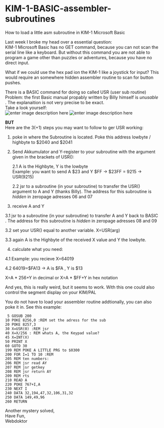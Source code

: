 # KIM-1-BASIC-assembler-subroutines
How to load a little asm subroutine in KIM-1 Microsoft Basic


Last week I broke my head over a essential question:<br>
KIM-1 Microsoft Basic has no GET command, because you can not scan the serial line like a keyboard.
But without this command you are not able to program a game other than puzzles or adventures, because you have no direct input.

What if we could use the hex pad ion the KIM-1 like a joystick for input? This would require an somewhere hidden assembler routine to scan for button pushes.

There is a BASIC command for doing so called USR (user sub routine) 
<br>Problem: the first Basic manual propably written by Billy himself is *unusable* . The explanaition is not very precise to be exact.
<br>Take a look yourself:<br>![enter image description here][1]
![enter image description here][2]

**BUT**<br>
Here are the 3(+1) steps you may want to follow to ger USR working:

1. poke in where the Subroutine is located. Poke this address lowbyte / highbyte to $2040 and $2041

2. Send Akkumulator and Y-register to your subroutine with the argument given in the brackets of USR():
  
    2.1 A is the Highbyte, Y is the lowbyte <br>
       Example: you want to send A $23 and Y $FF -> $23FF = 9215 -> USR(9215)
  
    2.2 jsr to a subroutine (in your subroutine) to transfer the USR() argument to A and Y (thanks Billy). The address for this subroutine is *hidden* in zeropage adresses 06 and 07     

3. receive A and Y

  3.1 jsr to a subroutine (in your subroutine) to transfer  A and Y back to BASIC . The address for this subroutine is *hidden* in zeropage adresses 08 and 09     

  3.2 set your USR() equal to another variable. X=USR(arg)

  3.3 again A is the Highbyte of the received X value and Y the lowbyte.

4. calculate what you need:

  4.1 Example: you recieve X=64019

  4.2 64019=$FA13 -> A is $FA , Y is $13

X=A * 256+Y in decimal or X=A * $FF+Y in hex notation

And yes, this is really weird, but it seems to work.
With this one could also control the segment display on your KIM/PAL

You do not have to load your assembler routine addtionally, you can also poke it in. See this example:

     5 GOSUB 200
    10 POKE 8256,0 :REM set the adress for the sub
    20 POKE 8257,3
    30 X=USR(0) :REM jsr
    40 X=X/256 : REM whats A, the Keypad value?
    45 X=INT(X) 
    50 PRINT X
    60 GOTO 30
    199 REM POKE A LITTLE PRG to $0300
    200 FOR I=1 TO 10 :REM
    205 REM ten numbers:
    206 REM jsr read AY
    207 REM jsr getkey
    208 REM jsr return AY
    209 REM rts 
    210 READ A
    220 POKE 767+I,A
    230 NEXT I
    240 DATA 32,194,47,32,106,31,32 
    250 DATA 149,49,96
    260 RETURN

Another mystery solved,  <br>
Have Fun, <br>
Webdoktor<br>

  [1]: https://netzherpes.de:443/content/images/20230419085250-kb9_usr1.png
  [2]: https://netzherpes.de:443/content/images/20230419085259-kb9_usr2.png
